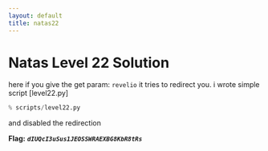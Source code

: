 ```yaml
---
layout: default
title: natas22
---
```


# Natas Level 22 Solution

here if you give the get param: `revelio` it tries to redirect you. i wrote simple script [level22.py]
```python
% scripts/level22.py
```
 and disabled the redirection


**Flag:** ***`dIUQcI3uSus1JEOSSWRAEXBG8KbR8tRs`*** 